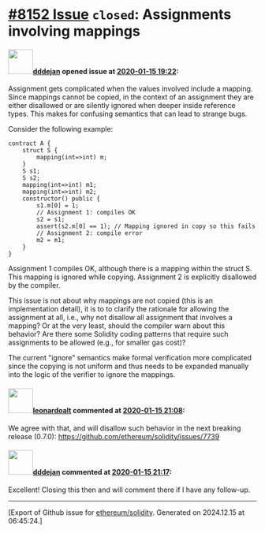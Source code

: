 # [\#8152 Issue](https://github.com/ethereum/solidity/issues/8152) `closed`: Assignments involving mappings

#### <img src="https://avatars.githubusercontent.com/u/1482564?u=539d1592b88943f77df13809d6172ad7fa6a06b3&v=4" width="50">[dddejan](https://github.com/dddejan) opened issue at [2020-01-15 19:22](https://github.com/ethereum/solidity/issues/8152):

Assignment gets complicated when the values involved include a mapping. Since mappings cannot be copied, in the context of an assignment they are either disallowed or are silently ignored when deeper inside reference types. This makes for confusing semantics that can lead to strange bugs.

Consider the following example:

```solidity
contract A {
    struct S {
        mapping(int=>int) m;
    }    
    S s1;
    S s2;    
    mapping(int=>int) m1;
    mapping(int=>int) m2;    
    constructor() public {
        s1.m[0] = 1;
        // Assignment 1: compiles OK
        s2 = s1;
        assert(s2.m[0] == 1); // Mapping ignored in copy so this fails
        // Assignment 2: compile error
        m2 = m1;
    }
}
```

Assignment 1 compiles OK, although there is a mapping within the struct S. This mapping is ignored while copying. Assignment 2 is explicitly disallowed by the compiler.

This issue is not about why mappings are not copied (this is an implementation detail), it is to to clarify the rationale for allowing the assignment at all, i.e., why not disallow all assignment that involves a mapping? Or at the very least, should the compiler warn about this behavior? Are there some Solidity coding patterns that require such assignments to be allowed (e.g., for smaller gas cost)?

The current "ignore" semantics make formal verification more complicated since the copying is not uniform and thus needs to be expanded manually into the logic of the verifier to ignore the mappings. 

#### <img src="https://avatars.githubusercontent.com/u/504195?u=ce2facd14af9fd474ebff49f0d44891f56f7500f&v=4" width="50">[leonardoalt](https://github.com/leonardoalt) commented at [2020-01-15 21:08](https://github.com/ethereum/solidity/issues/8152#issuecomment-574856685):

We agree with that, and will disallow such behavior in the next breaking release (0.7.0): https://github.com/ethereum/solidity/issues/7739

#### <img src="https://avatars.githubusercontent.com/u/1482564?u=539d1592b88943f77df13809d6172ad7fa6a06b3&v=4" width="50">[dddejan](https://github.com/dddejan) commented at [2020-01-15 21:17](https://github.com/ethereum/solidity/issues/8152#issuecomment-574860222):

Excellent! Closing this then and will comment there if I have any follow-up.


-------------------------------------------------------------------------------



[Export of Github issue for [ethereum/solidity](https://github.com/ethereum/solidity). Generated on 2024.12.15 at 06:45:24.]
